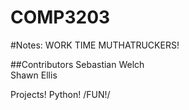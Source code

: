 COMP3203
========
#Notes:
WORK TIME MUTHATRUCKERS!

##Contributors
Sebastian Welch  
Shawn Ellis  

Projects! Python! /FUN!/

